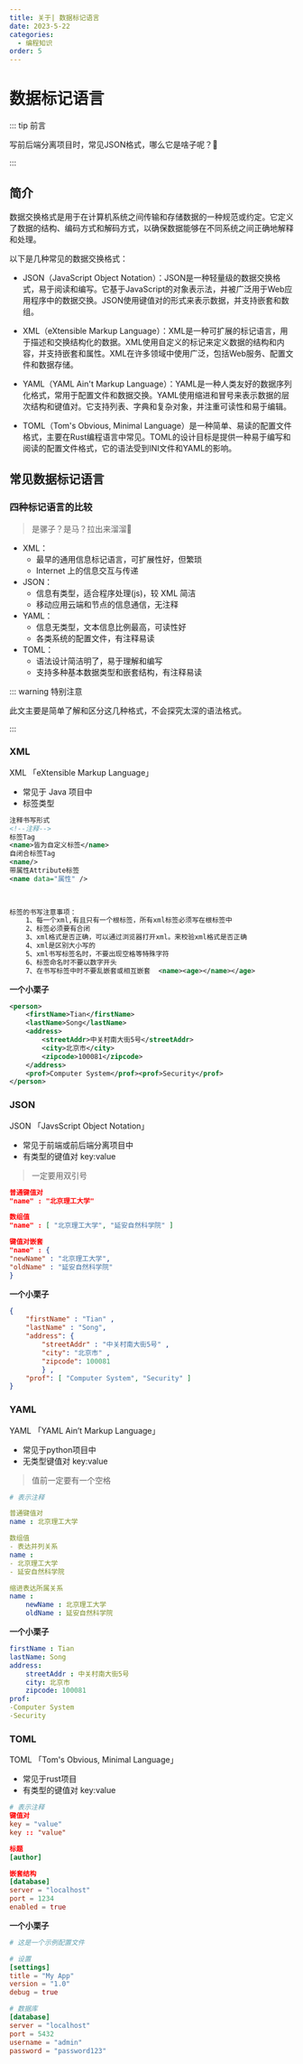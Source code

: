 ```yaml
---
title: 关于| 数据标记语言
date: 2023-5-22
categories:
  - 编程知识
order: 5
---
```


# 数据标记语言

::: tip 前言

写前后端分离项目时，常见JSON格式，哪么它是啥子呢？🤔

:::

## 简介

数据交换格式是用于在计算机系统之间传输和存储数据的一种规范或约定。它定义了数据的结构、编码方式和解码方式，以确保数据能够在不同系统之间正确地解释和处理。

以下是几种常见的数据交换格式：

- JSON（JavaScript Object Notation）：JSON是一种轻量级的数据交换格式，易于阅读和编写。它基于JavaScript的对象表示法，并被广泛用于Web应用程序中的数据交换。JSON使用键值对的形式来表示数据，并支持嵌套和数组。

- XML（eXtensible Markup Language）：XML是一种可扩展的标记语言，用于描述和交换结构化的数据。XML使用自定义的标记来定义数据的结构和内容，并支持嵌套和属性。XML在许多领域中使用广泛，包括Web服务、配置文件和数据存储。

- YAML（YAML Ain't Markup Language）：YAML是一种人类友好的数据序列化格式，常用于配置文件和数据交换。YAML使用缩进和冒号来表示数据的层次结构和键值对。它支持列表、字典和复杂对象，并注重可读性和易于编辑。

- TOML（Tom's Obvious, Minimal Language）是一种简单、易读的配置文件格式，主要在Rust编程语言中常见。TOML的设计目标是提供一种易于编写和阅读的配置文件格式，它的语法受到INI文件和YAML的影响。



## 常见数据标记语言

### 四种标记语言的比较

> 是骡子？是马？拉出来溜溜🤪

- XML：
  - 最早的通用信息标记语言，可扩展性好，但繁琐
  - Internet 上的信息交互与传递
- JSON：
  - 信息有类型，适合程序处理(js)，较 XML 简洁
  - 移动应用云端和节点的信息通信，无注释
- YAML：
  - 信息无类型，文本信息比例最高，可读性好
  - 各类系统的配置文件，有注释易读
- TOML：
  - 语法设计简洁明了，易于理解和编写
  - 支持多种基本数据类型和嵌套结构，有注释易读



::: warning 特别注意

此文主要是简单了解和区分这几种格式，不会探究太深的语法格式。

:::

### XML

XML 「eXtensible Markup Language」

- 常见于 Java 项目中
- 标签类型

```xml
注释书写形式
<!--注释-->
标签Tag
<name>皆为自定义标签</name>
自闭合标签Tag
<name/>
带属性Attribute标签
<name data="属性" />

 
 
标签的书写注意事项：
    1、每一个xml,有且只有一个根标签，所有xml标签必须写在根标签中
    2、标签必须要有合闭
    3、xml格式是否正确，可以通过浏览器打开xml。来校验xml格式是否正确
    4、xml是区别大小写的
    5、xml书写标签名时，不要出现空格等特殊字符
    6、标签命名时不要以数字开头
    7、在书写标签中时不要乱嵌套或相互嵌套  <name><age></name></age>
```

**一个小栗子**

```xml
<person>
	<firstName>Tian</firstName>
	<lastName>Song</lastName>
	<address>
		<streetAddr>中关村南大街5号</streetAddr>
		<city>北京市</city>
		<zipcode>100081</zipcode>
	</address>
	<prof>Computer System</prof><prof>Security</prof>
</person>
```



### JSON

JSON 「JavsScript Object Notation」

- 常见于前端或前后端分离项目中
- 有类型的键值对 key:value

> 一定要用双引号

```json
普通键值对
"name" : "北京理工大学"

数组值
"name" : [ "北京理工大学", "延安自然科学院" ]

键值对嵌套
"name" : {
"newName" : "北京理工大学",
"oldName" : "延安自然科学院"
}
```

**一个小栗子**

```json
{
	"firstName" : "Tian" ,
	"lastName" : "Song",
	"address": {
		"streetAddr" : "中关村南大街5号" ,
		"city": "北京市" ,
		"zipcode": 100081
		} ,
	"prof": [ "Computer System", "Security" ]
}
```



### YAML

YAML 「YAML Ain’t Markup Language」

- 常见于python项目中
- 无类型键值对 key:value

> 值前一定要有一个空格

```yaml
# 表示注释

普通键值对
name : 北京理工大学

数组值
‐ 表达并列关系
name :
‐ 北京理工大学
‐ 延安自然科学院

缩进表达所属关系
name :
	newName : 北京理工大学
	oldName : 延安自然科学院
```

**一个小栗子**

```yaml
firstName : Tian
lastName: Song
address:
	streetAddr : 中关村南大街5号
	city: 北京市
	zipcode: 100081
prof:
‐Computer System
‐Security
```



### TOML

TOML 「Tom's Obvious, Minimal Language」

- 常见于rust项目
- 有类型的键值对 key:value

```toml
# 表示注释
键值对
key = "value"
key :: "value"

标题
[author]

嵌套结构
[database]
server = "localhost"
port = 1234
enabled = true
```



**一个小栗子**

```toml
# 这是一个示例配置文件

# 设置
[settings]
title = "My App"
version = "1.0"
debug = true

# 数据库
[database]
server = "localhost"
port = 5432
username = "admin"
password = "password123"
```

